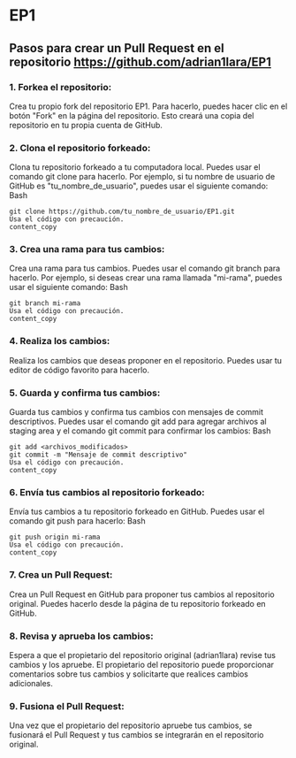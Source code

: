# EP1

## Pasos para crear un Pull Request en el repositorio https://github.com/adrian1lara/EP1
### 1. Forkea el repositorio:

Crea tu propio fork del repositorio EP1. Para hacerlo, puedes hacer clic en el botón "Fork" en la página del repositorio. Esto creará una copia del repositorio en tu propia cuenta de GitHub.
### 2. Clona el repositorio forkeado:

Clona tu repositorio forkeado a tu computadora local. Puedes usar el comando git clone para hacerlo. Por ejemplo, si tu nombre de usuario de GitHub es "tu_nombre_de_usuario", puedes usar el siguiente comando:
Bash
```
git clone https://github.com/tu_nombre_de_usuario/EP1.git
Usa el código con precaución.
content_copy
```
### 3. Crea una rama para tus cambios:

Crea una rama para tus cambios. Puedes usar el comando git branch para hacerlo. Por ejemplo, si deseas crear una rama llamada "mi-rama", puedes usar el siguiente comando:
Bash
```
git branch mi-rama
Usa el código con precaución.
content_copy
```

### 4. Realiza los cambios:

Realiza los cambios que deseas proponer en el repositorio. Puedes usar tu editor de código favorito para hacerlo.
### 5. Guarda y confirma tus cambios:

Guarda tus cambios y confirma tus cambios con mensajes de commit descriptivos. Puedes usar el comando git add para agregar archivos al staging area y el comando git commit para confirmar los cambios:
Bash
```
git add <archivos_modificados>
git commit -m "Mensaje de commit descriptivo"
Usa el código con precaución.
content_copy
```

### 6. Envía tus cambios al repositorio forkeado:

Envía tus cambios a tu repositorio forkeado en GitHub. Puedes usar el comando git push para hacerlo:
Bash
```
git push origin mi-rama
Usa el código con precaución.
content_copy
```

### 7. Crea un Pull Request:

Crea un Pull Request en GitHub para proponer tus cambios al repositorio original. Puedes hacerlo desde la página de tu repositorio forkeado en GitHub.
### 8. Revisa y aprueba los cambios:

Espera a que el propietario del repositorio original (adrian1lara) revise tus cambios y los apruebe. El propietario del repositorio puede proporcionar comentarios sobre tus cambios y solicitarte que realices cambios adicionales.
### 9. Fusiona el Pull Request:

Una vez que el propietario del repositorio apruebe tus cambios, se fusionará el Pull Request y tus cambios se integrarán en el repositorio original.
